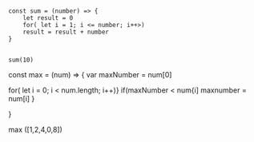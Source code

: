 <!-- # Little live exercise

Allow yourself around 15 minutes to try this. Feel free to try this in pairs or larger groups.

I may well ask someone to volunteer a live coding session.

Write a function that takes in two numbers and outputs the max (the greater of the two numbers).

Examples:

```
Input: 1, 2
Output: 2

Input: 6, -4
Output: 6

Input: 3.4, 2
Output: 3.4
```

You can start by using any of the following syntax.

```


```

const max = (first, second) => {
if(first > second) }
console.log(first)

    else {

console.log(second)
}

    max(3,8)

}

``` -->

```


const sum = (number) => {
    let result = 0
    for( let i = 1; i <= number; i++>)
    result = result + number
}


sum(10)
```

const max = (num) => {
var maxNumber = num[0]

for( let i = 0; i < num.length; i++)}
if(maxNumber < num{i]
maxnumber = num[i]
}

}

max ([1,2,4,0,8])

